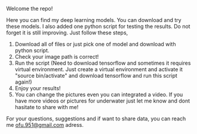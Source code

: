 Welcome the repo!

Here you can find my deep learning models. You can download and try these models. I also added one python script for testing the results. Do not forget it is still improving.
Just follow these steps,
1) Download all of files or just pick one of model and download with python script.
2) Check your image path is correct!
3) Run the script (Need to download tensorflow and sometimes it requires virtual environment. Just create a virtual environment and activate it "source bin/activate" and download tensorflow and run this script again!)
4) Enjoy your results!
5) You can change the pictures even you can integrated a video. If you have more videos or pictures for underwater just let me know and dont hasitate to share with me! 


For your questions, suggestions and if want to share data, you can reach me ofu.951@gmail.com adress.
